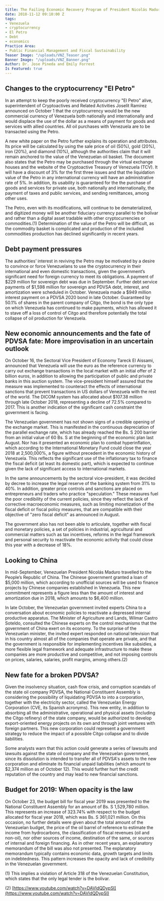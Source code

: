 ```yaml
---
title: The Failing Economic Recovery Program of President Nicolás Maduro
date: 2018-11-12 09:10:00 Z
tags:
- Venezuela
- cryptocurrency
- El Petro
- Debt
- economics
Practice Area:
- Public Financial Management and Fiscal Sustainability
Teaser Image: "/uploads/VNZ_Teaser.png"
Banner Image: "/uploads/VNZ_Banner.png"
Author: Dr. Jose Pineda and Emily Forrest
Is Featured: true
---
```


## Changes to the cryptocurrency "El Petro"
In an attempt to keep the poorly received cryptocurrency "El Petro" alive, superintendent of Cryptoactives and Related Activities Joselít Ramírez announced on October 1 that the cryptocurrency would be the new commercial currency of Venezuela both nationally and internationally and would displace the use of the dollar as a means of payment for goods and services with allied countries.  All oil purchases with Venezuela are to be transacted using the Petro.

A new white paper on the Petro further explains its operation and attributes. Its price will be calculated by using the sale price of oil (50%), gold (20%), iron (20%), and diamond (10%), although the authorities claim that it will remain anchored to the value of the Venezuelan oil basket. The document also states that the Petro may be purchased through the virtual exchange houses and the website of the Cryptoactive Treasury of Venezuela (TCV). It will have a discount of 3% for the first three issues and that the liquidation value of the Petro in any international currency will have an administrative rate of 5%. In addition, its usability is guaranteed for the the purchase of goods and services for private use, both nationally and internationally, the payment of taxes and public services, and sending remittances, among other uses.

The Petro, even with its modifications, will continue to be dematerialized, and digitized money will be another fiduciary currency parallel to the bolivar and rather than a digital asset tradable with other cryptocurrencies or commodities.(1) Determination of the value of the Petro will be difficult, as the commodity basket is complicated and production of the included commodities production has declined significantly in recent years. 

## Debt payment pressures
The authorities’ interest in reviving the Petro may be motivated by a desire to convince or force Venezuelans to use the cryptocurrency in their international and even domestic transactions, given the government’s significant need for foreign currency to meet its obligations. A payment of $229 million for sovereign debt was due in September. Further debt service payments of $1,598 million for sovereign and PDVSA debt, interest, and amortization were scheduled in October. Venezuela made a $949 million interest payment on a PDVSA 2020 bond in late October.   Guaranteed by 50.1% of shares in the parent company of Citgo, the bond is the only type on which Venezuela has continued to make payments, which has allowed it to stave off a loss of control of Citgo and therefore potentially the total collapse of oil production for Venezuela.

## New economic announcements and the fate of PDVSA fate: More improvisation in an uncertain outlook 
On October 16, the Sectoral Vice President of Economy Tareck El Aissami, announced that Venezuela will use the euro as the reference currency to carry out exchange transactions in the local market with an initial offer of 2 billion euros, in addition to allowing the participation of public and private banks in this auction system. The vice-president himself assured that the measure was implemented to counteract the effects of international sanctions that prevent transactions in US dollars of Venezuela with the rest of the world. The DICOM system has allocated about $107.38 million through late October 2018, representing a decline of 72.5% compared to 2017. This is another indication of the significant cash constraint the government is facing.

The Venezuelan government has not shown signs of a credible opening of the exchange market. This is manifested in the continuous depreciation of the parallel exchange rate, which has already reached the Bs. S 200 barrier from an initial value of 60 Bs. S at the beginning of the economic plan last August. Nor has it presented an economic plan to combat hyperinflation, which according to the International Monetary Fund could close the year 2018 at 2,500,000%, a figure without precedent in the economic history of Venezuela. This reflects the significant use of the inflationary tax to finance the fiscal deficit (at least its domestic part), which is expected to continue given the lack of significant access to international markets.

In the same announcements by the sectoral vice-president, it was decided by decree to increase the legal reserve of the banking system from 31% to 40%. In addition, greater price controls and sanctions are placed on entrepreneurs and traders who practice "speculation." These measures fuel the poor credibility of the current policies, since they reflect the lack of corrective macroeconomic measures, such as limiting monetization of the fiscal deficit or fiscal policy measures, that are compatible with their objective of "zero fiscal deficit" as announced in August.

The government also has not been able to articulate, together with fiscal and monetary policies, a set of policies in industrial, agricultural and commercial matters such as tax incentives, reforms in the legal framework and personal security to reactivate the economic activity that could close this year with a decrease of 18%.

## Looking to China
In mid-September, Venezuelan President Nicolás Maduro travelled to the People’s Republic of China. The Chinese government granted a loan of $5,000 million, which according to unofficial sources will be used to finance projects by Chinese companies established in Venezuela. This new commitment represents a figure less than the amount of interest and amortization due in 2018, which amounts to $6,400 million.

In late October, the Venezuelan government invited experts China to a conversation about economic policies to reactivate a depressed internal productive apparatus. The Minister of Agriculture and Lands, Wilmar Castro Soteldo, consulted the Chinese experts on the control mechanisms that the government of China exert on its economy. To the surprise of the Venezuelan minister, the invited expert responded on national television that in his country almost all of the companies that operate are private, and that the government is responsible for implementing incentives like subsidies, a more flexible legal framework and adequate infrastructure to make these companies are more productive and competitive, and not imposing controls on prices, salaries, salaries, profit margins, among others.(2)  

## New fate for a broken PDVSA?
Given the insolvency situation, cash flow crisis, and corruption scandals of the state oil company PDVSA, the National Constituent Assembly is considering the possibility of liquidating PDVSA to into a corporation, together with the electricity sector, called the Venezuelan Energy Corporation (CVE, its Spanish acronyms). This new entity, in addition to absorbing all the administrative, operational and physical assets (including the Citgo refinery) of the state company, would be authorized to develop export-oriented energy projects on its own and through joint ventures with foreign partners. This new corporation could represent a government strategy to reduce the impact of a possible Citgo collapse and to divide liabilities.

Some analysts warn that this action could generate a series of lawsuits and lawsuits against the state oil company and the Venezuelan government, since its dissolution is intended to transfer all of PDVSA's assets to the new corporation and eliminate its financial unpaid liabilities (which amount to $2,374 million as of October 12). This would further hurt the credit reputation of the country and may lead to new financial sanctions. 

## Budget for 2019: When opacity is the law
On October 23, the budget bill for fiscal year 2019 was presented to the National Constituent Assembly for an amount of Bs. S 1,529,780 million. This represents an increase of 323.74% with respect to the budget allocated for fiscal year 2018, which was Bs. S 361,021 million. On this occasion, no further details were given about the total amount of the Venezuelan budget, the price of the oil barrel of reference to estimate the income from hydrocarbons, the classification of fiscal revenues (oil and non-oil), nor other sources of income, destination of the same, or sources of internal and foreign financing.  As in other recent years, an explanatory memorandum of the bill was also not presented. The explanatory memorandum typically contains economic data, growth targets and limits on indebtedness. This pattern increases the opacity and lack of credibility in the Venezuelan government.  

(1) This implies a violation of Article 318 of the Venezuelan Constitution, which states that the only legal tender is the bolivar.

(2) [https://www.youtube.com/watch?v=DAVIdQDypSI](https://www.youtube.com/watch?v=DAVIdQDypSI)